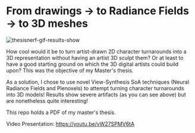 # From drawings -> to Radiance Fields -> to 3D meshes

![thesisnerf-gif-results-show](https://user-images.githubusercontent.com/32450751/189518406-6c535bcc-1258-4a65-9140-9624a7f17da3.gif)

How cool would it be to turn artist-drawn 2D character turnarounds into a 3D representation without having an artist 3D sculpt them? Or at least to have a good starting ground on which the 3D digital artists could build upon? This was the objective of my Master's thesis.


As a solution, I chose to use novel View-Synthesis SoA techniques (Neural Radiance Fields and Plenoxels) to attempt turning character turnarounds into 3D models! Results show severe artifacts (as you can see above) but are nonetheless quite interesting!


This repo holds a PDF of my master's thesis.


Video Presentation: https://youtu.be/vW27SPMV6tA
